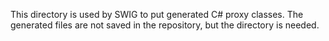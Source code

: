 This directory is used by SWIG to put generated C# proxy classes. The generated files are not saved in the repository, but the directory is needed.